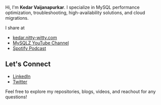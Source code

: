 Hi, I'm **Kedar Vaijanapurkar**. 
I specialize in MySQL performance optimization, troubleshooting, high-availability solutions, and cloud migrations.

I share at
- [kedar.nitty-witty.com](https://kedar.nitty-witty.com/blog/)
- [MySQLZ YouTube Channel](https://www.youtube.com/@mysqlz)
- [Spotify Podcast](https://open.spotify.com/show/6ndYU0ULlgOt4tRT9oFcwf)
 

## Let's Connect

- [LinkedIn](https://www.linkedin.com/in/kedarvaijanapurkar)
- [Twitter](https://twitter.com/theGhost_k8)


Feel free to explore my repositories, blogs, videos, and reachout for any questions!
